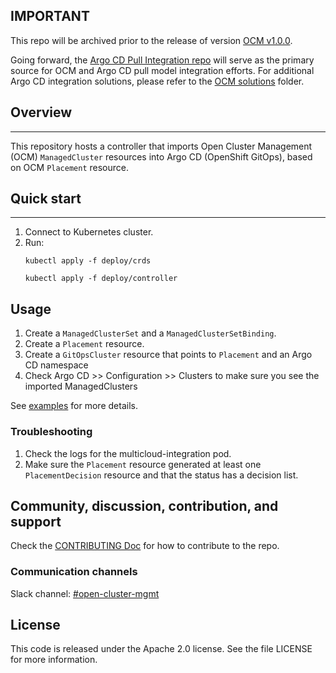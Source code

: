 ## IMPORTANT

This repo will be archived prior to the release of version
[OCM v1.0.0](https://github.com/open-cluster-management-io/ocm/issues/832). 

Going forward, the
[Argo CD Pull Integration repo](https://github.com/open-cluster-management-io/argocd-pull-integration)
will serve as the primary source for OCM and Argo CD pull model integration efforts.
For additional Argo CD integration solutions, please refer to the 
[OCM solutions](https://github.com/open-cluster-management-io/ocm/tree/main/solutions)
folder.

## Overview

------

This repository hosts a controller that imports Open Cluster Management (OCM) `ManagedCluster` resources into Argo CD (OpenShift GitOps), based on OCM `Placement` resource.

## Quick start

------

1. Connect to Kubernetes cluster.
2. Run:
   ```shell
   kubectl apply -f deploy/crds
   
   kubectl apply -f deploy/controller
   ```

## Usage
1. Create a `ManagedClusterSet` and a `ManagedClusterSetBinding`.
2. Create a `Placement` resource.
3. Create a `GitOpsCluster` resource that points to `Placement` and an Argo CD namespace
4. Check Argo CD >> Configuration >> Clusters to make sure you see the imported ManagedClusters

See [examples](/examples/) for more details.

### Troubleshooting
1. Check the logs for the multicloud-integration pod. 
2. Make sure the `Placement` resource generated at least one `PlacementDecision` resource and that the status has a decision list.

## Community, discussion, contribution, and support

Check the [CONTRIBUTING Doc](CONTRIBUTING.md) for how to contribute to the repo.

### Communication channels

Slack channel: [#open-cluster-mgmt](https://kubernetes.slack.com/channels/open-cluster-mgmt)

## License

This code is released under the Apache 2.0 license. See the file LICENSE for more information.
